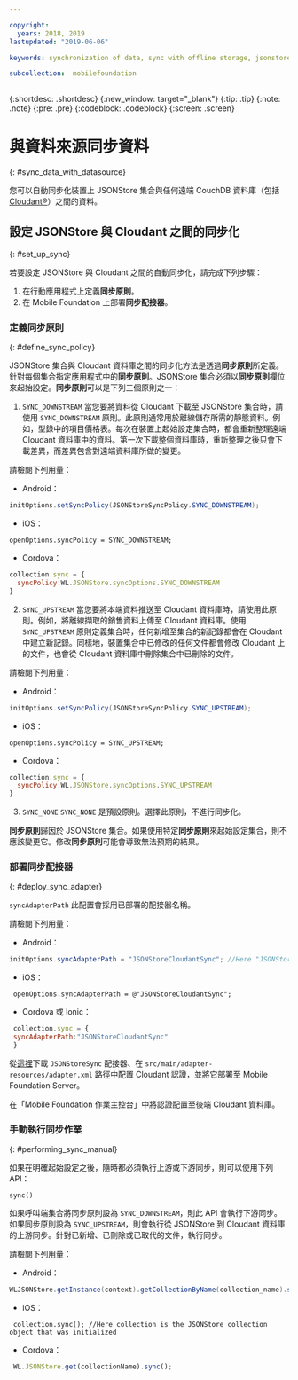 ```yaml
---

copyright:
  years: 2018, 2019
lastupdated: "2019-06-06"

keywords: synchronization of data, sync with offline storage, jsonstore sync

subcollection:  mobilefoundation
---
```


{:shortdesc: .shortdesc}
{:new_window: target="_blank"}
{:tip: .tip}
{:note: .note}
{:pre: .pre}
{:codeblock: .codeblock}
{:screen: .screen}

# 與資料來源同步資料
{: #sync_data_with_datasource}

您可以自動同步化裝置上 JSONStore 集合與任何遠端 CouchDB 資料庫（包括 [Cloudant®](https://www.ibm.com/in-en/marketplace/database-management)）之間的資料。

## 設定 JSONStore 與 Cloudant 之間的同步化
{: #set_up_sync}

若要設定 JSONStore 與 Cloudant 之間的自動同步化，請完成下列步驟：

1. 在行動應用程式上定義**同步原則**。
2. 在 Mobile Foundation 上部署**同步配接器**。

### 定義同步原則
{: #define_sync_policy}

JSONStore 集合與 Cloudant 資料庫之間的同步化方法是透過**同步原則**所定義。針對每個集合指定應用程式中的**同步原則**。JSONStore 集合必須以**同步原則**欄位來起始設定。**同步原則**可以是下列三個原則之一：

1. `SYNC_DOWNSTREAM`
  當您要將資料從 Cloudant 下載至 JSONStore 集合時，請使用 `SYNC_DOWNSTREAM` 原則。此原則通常用於離線儲存所需的靜態資料。例如，型錄中的項目價格表。每次在裝置上起始設定集合時，都會重新整理遠端 Cloudant 資料庫中的資料。第一次下載整個資料庫時，重新整理之後只會下載差異，而差異包含對遠端資料庫所做的變更。
  
  
請檢閱下列用量：

   * Android：
  
   ```java
  initOptions.setSyncPolicy(JSONStoreSyncPolicy.SYNC_DOWNSTREAM);
  ```

   * iOS： 
  
   ```objc
   openOptions.syncPolicy = SYNC_DOWNSTREAM;
   ```

   * Cordova： 
  
   ```javascript
   collection.sync = {
     syncPolicy:WL.JSONStore.syncOptions.SYNC_DOWNSTREAM
   }
   ```

2. `SYNC_UPSTREAM`
  當您要將本端資料推送至 Cloudant 資料庫時，請使用此原則。例如，將離線擷取的銷售資料上傳至 Cloudant 資料庫。使用 `SYNC_UPSTREAM` 原則定義集合時，任何新增至集合的新記錄都會在 Cloudant 中建立新記錄。同樣地，裝置集合中已修改的任何文件都會修改 Cloudant 上的文件，也會從 Cloudant 資料庫中刪除集合中已刪除的文件。
  

請檢閱下列用量：

   * Android：
   ```java
   initOptions.setSyncPolicy(JSONStoreSyncPolicy.SYNC_UPSTREAM);
   ```

   * iOS：
   ```objc
   openOptions.syncPolicy = SYNC_UPSTREAM;
   ```

   * Cordova：
   ```javascript
   collection.sync = {
     syncPolicy:WL.JSONStore.syncOptions.SYNC_UPSTREAM
   }
   ```

3. `SYNC_NONE`
  `SYNC_NONE` 是預設原則。選擇此原則，不進行同步化。

**同步原則**歸因於 JSONStore 集合。如果使用特定**同步原則**來起始設定集合，則不應該變更它。修改**同步原則**可能會導致無法預期的結果。

### 部署同步配接器
{: #deploy_sync_adapter}

`syncAdapterPath`
此配置會採用已部署的配接器名稱。

請檢閱下列用量：

   * Android：
   ```java
   initOptions.syncAdapterPath = "JSONStoreCloudantSync"; //Here "JSONStoreCloudantSync" is the name of the adapter.
   ```

   * iOS：
   ```objc
    openOptions.syncAdapterPath = @"JSONStoreCloudantSync";
   ```

   * Cordova 或 Ionic：
   ```javascript
    collection.sync = {
    syncAdapterPath:"JSONStoreCloudantSync"
    }
   ```

從[這裡](https://github.com/MobileFirst-Platform-Developer-Center/JSONStoreCloudantSync/)下載 `JSONStoreSync` 配接器、在 `src/main/adapter-resources/adapter.xml` 路徑中配置 Cloudant 認證，並將它部署至 Mobile Foundation Server。

在「Mobile Foundation 作業主控台」中將認證配置至後端 Cloudant 資料庫。

### 手動執行同步作業
{: #performing_sync_manual}

如果在明確起始設定之後，隨時都必須執行上游或下游同步，則可以使用下列 API：

`sync()`

如果呼叫端集合將同步原則設為 `SYNC_DOWNSTREAM`，則此 API 會執行下游同步。如果同步原則設為 `SYNC_UPSTREAM`，則會執行從 JSONStore 到 Cloudant 資料庫的上游同步。針對已新增、已刪除或已取代的文件，執行同步。

請檢閱下列用量： 

  * Android：
 ```java
 WLJSONStore.getInstance(context).getCollectionByName(collection_name).sync();
 ```

  * iOS：
 ```objc
  collection.sync(); //Here collection is the JSONStore collection object that was initialized
 ```

  * Cordova：
 ```javascript
  WL.JSONStore.get(collectionName).sync();
 ```
